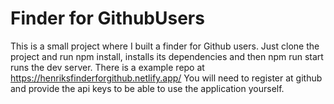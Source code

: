 # Finder for GithubUsers #
This is a small project where I built a finder for Github users. Just clone the project and run npm install, installs its dependencies and then npm run start runs the dev server. There is a example repo at https://henriksfinderforgithub.netlify.app/
You will need to register at github and provide the api keys to be able to use the application yourself. 
